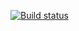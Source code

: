 [![Build status](https://ci.appveyor.com/api/projects/status/ik33s0iw01cyqd3r?svg=true)](https://ci.appveyor.com/project/Artempronajtis/bdd-task1)
